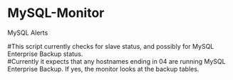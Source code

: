 # MySQL-Monitor
MySQL Alerts

#This script currently checks for slave status, and possibly for MySQL Enterprise Backup status.  
#Currently it expects that any hostnames ending in 04 are running MySQL Enterprise Backup.  If yes, the monitor looks at the backup tables.
